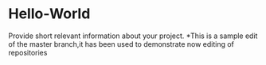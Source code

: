 # Hello-World
Provide short relevant information about your project.
*This is a sample edit of the master branch,it has been used to demonstrate now editing of repositories
